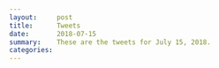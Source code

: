 ```yaml
---
layout:     post
title:      Tweets
date:       2018-07-15
summary:    These are the tweets for July 15, 2018.
categories:
---
```


